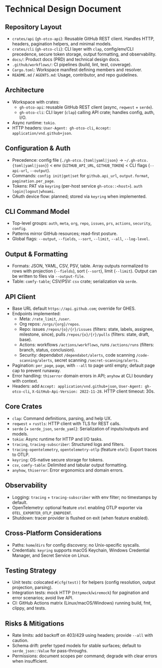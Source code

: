# Technical Design Document

## Repository Layout
- `crates/api` (`gh-otco-api`): Reusable GitHub REST client. Handles HTTP, headers, pagination helpers, and minimal models.
- `crates/cli` (`gh-otco-cli`): CLI layer with `clap`, config/env/CLI precedence, secure token storage, output formatting, and observability.
- `docs/`: Product docs (PRD) and technical design docs.
- `.github/workflows/`: CI pipelines (build, lint, test, coverage).
- `Cargo.toml`: Workspace manifest defining members and resolver.
- `README.md` / `AGENTS.md`: Usage, contributor, and repo guidelines.

## Architecture
- Workspace with crates:
  - `gh-otco-api`: reusable GitHub REST client (async, `reqwest` + `serde`).
  - `gh-otco-cli`: CLI layer (`clap`) calling API crate; handles config, auth, I/O.
- Async runtime: `tokio`.
- HTTP headers: `User-Agent: gh-otco-cli`, `Accept: application/vnd.github+json`.

## Configuration & Auth
- Precedence: config file (`./gh-otco.{toml|yaml|json}` → `~/.gh-otco.{toml|yaml|json}`) < env (`GITHUB_API_URL`, `GITHUB_TOKEN`) < CLI flags (`--api-url`, `--output`).
- Commands: `config init|get|set` for `github.api_url`, `output.format`, `pagination.per_page`.
- Tokens: PAT via `keyring` (per-host service `gh-otco::<host>`). `auth login|logout|whoami`.
- OAuth device flow: planned; stored via `keyring` when implemented.

## CLI Command Model
- Top-level groups: `auth`, `meta`, `org`, `repo`, `issues`, `prs`, `actions`, `security`, `config`.
- Patterns mirror GitHub resources; read-first posture.
- Global flags: `--output`, `--fields`, `--sort`, `--limit`, `--all`, `--log-level`.

## Output & Formatting
- Formats: JSON, YAML, CSV, PSV, table. Array outputs normalized to rows with projection (`--fields`), sort (`--sort`), limit (`--limit`). Output can be written to files via `--output-file`.
- Table: `comfy-table`; CSV/PSV: `csv` crate; serialization via `serde`.

## API Client
- Base URL default `https://api.github.com`; override for GHES.
- Endpoints implemented:
  - Meta: `/rate_limit`, `/user`.
  - Org repos: `/orgs/{org}/repos`.
  - Repo: issues `/repos/{o}/{r}/issues` (filters: state, labels, assignee, milestone, since), pulls `/repos/{o}/{r}/pulls` (filters: state, draft, base).
  - Actions: workflows `/actions/workflows`, runs `/actions/runs` (filters: branch, status, conclusion).
  - Security: dependabot `/dependabot/alerts`, code scanning `/code-scanning/alerts`, secret scanning `/secret-scanning/alerts`.
- Pagination: `per_page`, `page`, with `--all` to page until empty; default page cap to prevent runaway.
- Error handling: `thiserror` domain errors in API; `anyhow` at CLI boundary with context.
- Headers: add `Accept: application/vnd.github+json`, `User-Agent: gh-otco-cli`, `X-GitHub-Api-Version: 2022-11-28`. HTTP client timeout: 30s.

## Core Crates
- `clap`: Command definitions, parsing, and help UX.
- `reqwest` + `rustls`: HTTP client with TLS for REST calls.
- `serde` (+ `serde_json`, `serde_yaml`): Serialization of inputs/outputs and models.
- `tokio`: Async runtime for HTTP and I/O tasks.
- `tracing`, `tracing-subscriber`: Structured logs and filters.
- `tracing-opentelemetry`, `opentelemetry-otlp` (feature `otel`): Export traces to OTLP.
- `keyring`: OS-native secure storage for tokens.
- `csv`, `comfy-table`: Delimited and tabular output formatting.
- `anyhow`, `thiserror`: Error ergonomics and domain errors.

## Observability
- Logging: `tracing` + `tracing-subscriber` with env filter; no timestamps by default.
- OpenTelemetry: optional feature `otel` enabling OTLP exporter via `OTEL_EXPORTER_OTLP_ENDPOINT`.
- Shutdown: tracer provider is flushed on exit (when feature enabled).

## Cross-Platform Considerations
- Paths: `home`/`dirs` for config discovery; no Unix-specific syscalls.
- Credentials: `keyring` supports macOS Keychain, Windows Credential Manager, and Secret Service on Linux.

## Testing Strategy
- Unit tests: colocated `#[cfg(test)]` for helpers (config resolution, output projection, parsing).
- Integration tests: mock HTTP (`httpmock`/`wiremock`) for pagination and error scenarios; avoid live API.
- CI: GitHub Actions matrix (Linux/macOS/Windows) running build, fmt, clippy, and tests.

## Risks & Mitigations
- Rate limits: add backoff on 403/429 using headers; provide `--all` with caution.
- Schema drift: prefer typed models for stable surfaces; default to `serde_json::Value` for pass-throughs.
- Permissions: document scopes per command; degrade with clear errors when insufficient.
